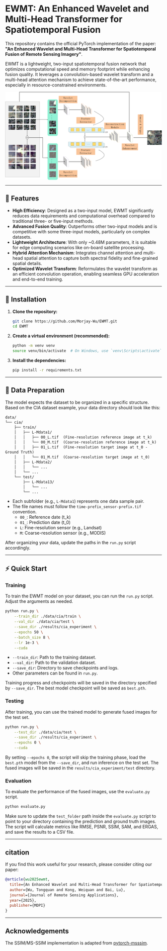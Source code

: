 # EWMT: An Enhanced Wavelet and Multi-Head Transformer for Spatiotemporal Fusion

This repository contains the official PyTorch implementation of the paper: **"An Enhanced Wavelet and Multi-Head Transformer for Spatiotemporal Fusion of Remote Sensing Imagery"**.

EWMT is a lightweight, two-input spatiotemporal fusion network that optimizes computational speed and memory footprint while enhancing fusion quality. It leverages a convolution-based wavelet transform and a multi-head attention mechanism to achieve state-of-the-art performance, especially in resource-constrained environments.

![Model Framework](fig/framework.png) 


---

## 🚀 Features

- **High Efficiency**: Designed as a two-input model, EWMT significantly reduces data requirements and computational overhead compared to traditional three- or five-input methods.
- **Advanced Fusion Quality**: Outperforms other two-input models and is competitive with some three-input models, particularly on complex datasets.
- **Lightweight Architecture**: With only ~0.48M parameters, it is suitable for edge computing scenarios like on-board satellite processing.
- **Hybrid Attention Mechanism**: Integrates channel attention and multi-head spatial attention to capture both spectral fidelity and fine-grained spatial details.
- **Optimized Wavelet Transform**: Reformulates the wavelet transform as an efficient convolution operation, enabling seamless GPU acceleration and end-to-end training.

---

## 🔧 Installation

1.  **Clone the repository:**
    ```bash
    git clone https://github.com/Morjay-Wu/EWMT.git
    cd EWMT
    ```

2.  **Create a virtual environment (recommended):**
    ```bash
    python -m venv venv
    source venv/bin/activate  # On Windows, use `venv\Scripts\activate`
    ```

3.  **Install the dependencies:**
    ```bash
    pip install -r requirements.txt
    ```

---

## 📁 Data Preparation

The model expects the dataset to be organized in a specific structure. Based on the CIA dataset example, your data directory should look like this:

```
data/
└── cia/
    ├── train/
    │   ├── L-Mdata1/
    │   │   ├── 00_L.tif  (Fine-resolution reference image at t_k)
    │   │   └── 00_M.tif  (Coarse-resolution reference image at t_k)
    │   │   ├── 01_L.tif  (Fine-resolution target image at t_0 - Ground Truth)
    │   │   └── 01_M.tif  (Coarse-resolution target image at t_0)
    │   ├── L-Mdata2/
    │   │   └── ...
    │   └── ...
    └── test/
        ├── L-Mdata13/
        │   └── ...
        └── ...
```

-   Each subfolder (e.g., `L-Mdata1`) represents one data sample pair.
-   The file names must follow the `time-prefix_sensor-prefix.tif` convention.
    -   `00_`: Reference date (t_k)
    -   `01_`: Prediction date (t_0)
    -   `L`: Fine-resolution sensor (e.g., Landsat)
    -   `M`: Coarse-resolution sensor (e.g., MODIS)

After organizing your data, update the paths in the `run.py` script accordingly.

---

## ⚡️ Quick Start

### Training

To train the EWMT model on your dataset, you can run the `run.py` script. Adjust the arguments as needed.

```bash
python run.py \
    --train_dir ./data/cia/train \
    --val_dir ./data/cia/test \
    --save_dir ./results/cia_experiment \
    --epochs 50 \
    --batch_size 8 \
    --lr 1e-3 \
    --cuda
```

-   `--train_dir`: Path to the training dataset.
-   `--val_dir`: Path to the validation dataset.
-   `--save_dir`: Directory to save checkpoints and logs.
-   Other parameters can be found in `run.py`.

Training progress and checkpoints will be saved in the directory specified by `--save_dir`. The best model checkpoint will be saved as `best.pth`.

### Testing

After training, you can use the trained model to generate fused images for the test set.

```bash
python run.py \
    --test_dir ./data/cia/test \
    --save_dir ./results/cia_experiment \
    --epochs 0 \
    --cuda
```
By setting `--epochs 0`, the script will skip the training phase, load the `best.pth` model from the `--save_dir`, and run inference on the test set. The fused images will be saved in the `results/cia_experiment/test` directory.

### Evaluation

To evaluate the performance of the fused images, use the `evaluate.py` script.

```bash
python evaluate.py
```
Make sure to update the `test_folder` path inside the `evaluate.py` script to point to your directory containing the prediction and ground truth images. The script will calculate metrics like RMSE, PSNR, SSIM, SAM, and ERGAS, and save the results to a CSV file.

---

##  citation

If you find this work useful for your research, please consider citing our paper:

```bibtex
@article{wu2025ewmt,
  title={An Enhanced Wavelet and Multi-Head Transformer for Spatiotemporal Fusion of Remote Sensing Imagery},
  author={Wu, Tongquan and Kong, Weiquan and Bai, Lu},
  journal={Journal of Remote Sensing Applications},
  year={2025},
  publisher={MDPI}
}
```

---

## Acknowledgements
The SSIM/MS-SSIM implementation is adapted from [pytorch-msssim](https://github.com/jorge-pessoa/pytorch-msssim). 
